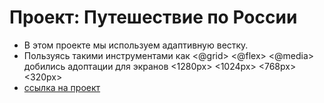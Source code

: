 # Проект: Путешествие по России
* В этом проекте мы используем адаптивную вестку.
* Пользуясь такими инструментами как <@grid> <@flex> <@media> добились адоптации для экранов <1280px> <1024px> <768px> <320px>
* [ссылка на проект](https://enrja.github.io/russian-travel-bootcamp/index.html)
